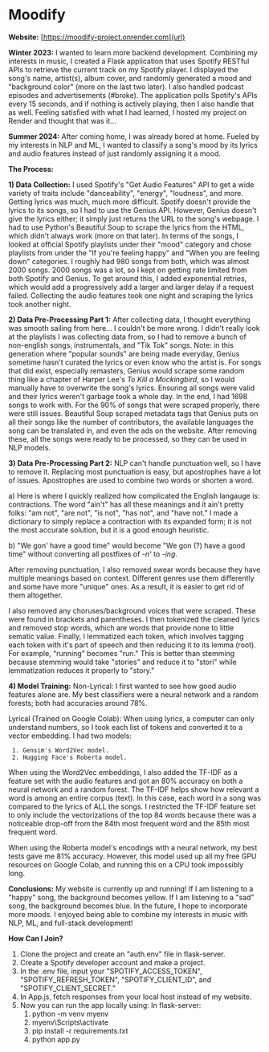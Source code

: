 # Moodify
**Website:** [https://moodify-project.onrender.com](url)

**Winter 2023:** 
I wanted to learn more backend development. Combining my interests in music, I created a Flask application that uses Spotify RESTful APIs to retrieve the current track on my Spotify player. I displayed the song's name, artist(s), album cover, and randomly generated a mood and "background color" (more on the last two later). I also handled podcast episodes and advertisements (#broke). The application polls Spotify's APIs every 15 seconds, and if nothing is actively playing, then I also handle that as well. Feeling satisfied with what I had learned, I hosted my project on Render and thought that was it...

**Summer 2024:** 
After coming home, I was already bored at home. Fueled by my interests in NLP and ML, I wanted to classify a song's mood by its lyrics and audio features instead of just randomly assigning it a mood.

**The Process:**

**1) Data Collection:**
   I used Spotify's "Get Audio Features" API to get a wide variety of traits include "danceability", "energy", "loudness", and more. Getting lyrics was much, much more difficult. Spotify doesn't provide the lyrics to its songs, so I had to use the Genius API. However, Genius doesn't give the lyrics either; it simply just returns the URL to the song's webpage. I had to use Python's Beautiful Soup to scrape the lyrics from the HTML, which didn't always work (more on that later).
   In terms of the songs, I looked at official Spotify playlists under their "mood" category and chose playlists from under the "If you're feeling happy" and "When you are feeling down" categories. I roughly had 980 songs from both, which was almost 2000 songs.
   2000 songs was a lot, so I kept on getting rate limited from both Spotify and Genius. To get around this, I added exponential retries, which would add a progressively add a larger and larger delay if a request failed. Collecting the audio features took one night and scraping the lyrics took another night.
   
**2) Data Pre-Processing Part 1:**
   After collecting data, I thought everything was smooth sailing from here... I couldn't be more wrong. I didn't really look at the playlists I was collecting data from, so I had to remove a bunch of non-english songs, instrumentals, and "Tik Tok" songs. Note: in this generation where "popular sounds" are being made everyday, Genius sometime hasn't curated the lyrics or even know who the artist is. For songs that did exist, especially remasters, Genius would scrape some random thing like a chapter of Harper Lee's *To Kill a Mockingbird*, so I would manually have to overwrite the song's lyrics. Ensuring all songs were valid and their lyrics weren't garbage took a whole day. In the end, I had 1698 songs to work with.
   For the 90% of songs that were scraped properly, there were still issues. Beautiful Soup scraped metadata tags that Genius puts on all their songs like the number of contributors, the available languages the song can be translated in, and even the ads on the website. After removing these, all the songs were ready to be processed, so they can be used in NLP models.
   
**3) Data Pre-Processing Part 2:**
   NLP can't handle punctuation well, so I have to remove it. Replacing most punctuation is easy, but apostrophes have a lot of issues. Apostrophes are used to combine two words or shorten a word.
   
   a) Here is where I quickly realized how complicated the English langauge is: contractions. The word "ain't" has all these meanings and it ain't pretty folks: "am not", "are not", "is not", "has not", and "have not." I made a dictionary to simply replace a contraction with its expanded form; it is not the most accurate solution, but it is a good enough heuristic.
   
   b) "We gon' have a good time" would become "We gon (?) have a good time" without converting all postfixes of *-n'* to *-ing*.
   
After removing punctuation, I also removed swear words because they have multiple meanings based on context. Different genres use them differently and some have more "unique" ones. As a result, it is easier to get rid of them altogether.

I also removed any choruses/background voices that were scraped. These were found in brackets and parentheses.
I then tokenized the cleaned lyrics and removed stop words, which are words that provide none to little sematic value.
Finally, I lemmatized each token, which involves tagging each token with it's part of speech and then reducing it to its lemma (root). For example, "running" becomes "run." This is better than stemming because stemming would take "stories" and reduce it to "stori" while lemmatization reduces it properly to "story."

**4) Model Training:**
   Non-Lyrical:
   I first wanted to see how good audio features alone are. My best classifiers were a neural network and a random forests; both had accuracies around 78%.

   Lyrical (Trained on Google Colab):
   When using lyrics, a computer can only understand numbers, so I took each list of tokens and converted it to a vector embedding. I had two models:
   
     1. Gensim's Word2Vec model.
     2. Hugging Face's Roberta model.
     
When using the Word2Vec embeddings, I also added the TF-IDF as a feature set with the audio features and got an 80% accuracy on both a neural network and a random forest. The TF-IDF helps show how relevant a word is among an entire corpus (text). In this case, each word in a song was compared to the lyrics of ALL the songs. I restricted the TF-IDF feature set to only include the vectorizations of the top 84 words because there was a noticeable drop-off from the 84th most frequent word and the 85th most frequent word.

When using the Roberta model's encodings with a neural network, my best tests gave me 81% accuracy. However, this model used up all my free GPU resources on Google Colab, and running this on a CPU took impossibly long.

**Conclusions:**
My website is currently up and running! If I am listening to a "happy" song, the background becomes yellow. If I am listening to a "sad" song, the background becomes blue. In the future, I hope to incorporate more moods. I enjoyed being able to combine my interests in music with NLP, ML, and full-stack development!

**How Can I Join?**
1. Clone the project and create an "auth.env" file in flask-server.
2. Create a Spotify developer account and make a project.
3. In the .env file, input your "SPOTIFY_ACCESS_TOKEN", "SPOTIFY_REFRESH_TOKEN", "SPOTIFY_CLIENT_ID", and "SPOTIFY_CLIENT_SECRET."
4. In App.js, fetch responses from your local host instead of my website.
5. Now you can run the app locally using:
  In flask-server:
   1. python -m venv myenv
   2. myenv\Scripts\activate
   3. pip install -r requirements.txt
   4. python app.py
